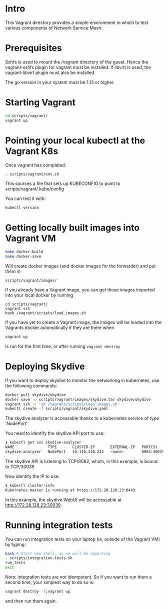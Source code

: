 # Intro

This Vagrant directory provides a simple environment in which to test various components of Network Service Mesh.

# Prerequisites

Sshfs is used to mount the /vagrant directory of the guest. Hence the vagrant-sshfs plugin for vagrant must be installed.
If libvirt is used, the vagrant-libvirt plugin must also be installed.

The go version in your system must be 1.13 or higher.


# Starting Vagrant

```bash
cd scripts/vagrant/
vagrant up
```

# Pointing your local kubectl at the Vagrant K8s

Once vagrant has completed:

```bash
. scripts/vagrant/env.sh
```

This sources a file that sets up KUBECONFIG to point to
scripts/vagrant/.kube/config

You can test it with:

```bash
kubectl version
```

# Getting locally built images into Vagrant VM

```bash
make docker-build
make docker-save
```

Will create docker images (and docker images for the forwarder) and put them in

```
scripts/vagrant/images/
```

If you already have a Vagrant image, you can get those images imported into your
local docker by running

```
cd scripts/vagrant/
vagrant ssh
bash /vagrant/scripts/load_images.sh
```

If you have yet to create a Vagrant image, the images will be loaded into the Vagrants docker automatically
if they are there when

```bash
vagrant up
```

is run for the first time, or after running ```vagrant destroy```

# Deploying Skydive

If you want to deploy skydive to monitor the networking in kubernetes, use the following commands:

```bash
docker pull skydive/skydive
docker save -o scripts/vagrant/images/skydive.tar skydive/skydive
vagrant ssh -c 'sh /vagrant/scripts/load_images.sh'
kubectl create -f scripts/vagrant/skydive.yaml
```

The skydive analyzer is accessable thanks to a kubernetes service of type 'NodePort'

You need to identify the skydive API port to use:

```bash
$ kubectl get svc skydive-analyzer
NAME               TYPE       CLUSTER-IP       EXTERNAL-IP   PORT(S)                                                         AGE
skydive-analyzer   NodePort   10.110.210.212   <none>        8082:30039/TCP,8082:30039/UDP,12379:31614/TCP,12380:31014/TCP   3m25s
```

The skydive API is listening to TCP/8082, which, in this example, is bound to TCP/30039

Now identify the IP to use:

```bash
$ kubectl cluster-info
Kubernetes master is running at https://172.28.128.23:6443
```

In this example, the skydive WebUI will be accessable at http://172.28.128.23:30039

# Running integration tests

You can run integration tests on your laptop (ie, outside of the Vagrant VM) by typing:

```bash
bash # Start new shell, as we will be importing
. scripts/integration-tests.sh
run_tests
exit
```

Note: integration tests are *not* idempotent.  So if you want to run them a second time,
your simplest way to do so is:

```bash
vagrant destroy -f;vagrant up
```

and then run them again.


